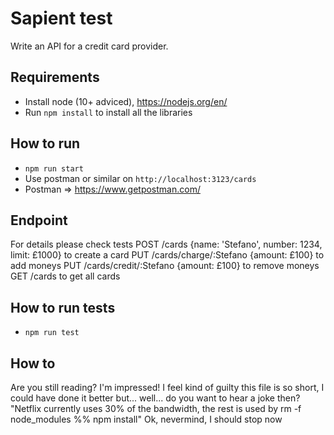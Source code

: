 # Sapient test
Write an API for a credit card provider.

## Requirements
- Install node (10+ adviced), https://nodejs.org/en/
- Run ```npm install``` to install all the libraries

## How to run
- ```npm run start```
- Use postman or similar on `http://localhost:3123/cards`
- Postman => https://www.getpostman.com/

## Endpoint
For details please check tests
POST /cards {name: 'Stefano', number: 1234, limit: £1000} to create a card
PUT /cards/charge/:Stefano {amount: £100} to add moneys
PUT /cards/credit/:Stefano {amount: £100} to remove moneys
GET /cards to get all cards

## How to run tests
- ```npm run test```

## How to
Are you still reading? I'm impressed! I feel kind of guilty this file is so short, I could have done it better but... well... do you want to hear a joke then?
"Netflix currently uses 30% of the bandwidth, the rest is used by rm -f node_modules %% npm install"
Ok, nevermind, I should stop now